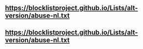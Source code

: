 ## https://blocklistproject.github.io/Lists/alt-version/abuse-nl.txt
## https://blocklistproject.github.io/Lists/alt-version/abuse-nl.txt

